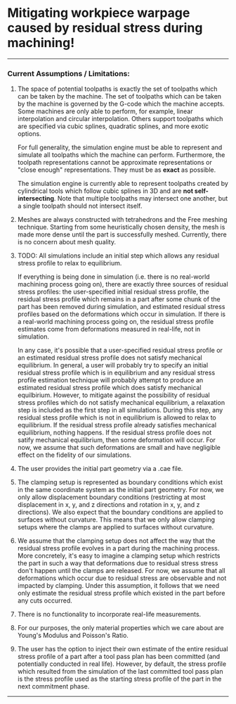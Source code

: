 # Mitigating workpiece warpage caused by residual stress during machining!

---
### Current Assumptions / Limitations:
1. The space of potential toolpaths is exactly the set of toolpaths which can be taken by the machine. The set of toolpaths which can be taken by the machine is governed by the G-code which the machine accepts. 
   Some machines are only able to perform, for example, linear interpolation and circular interpolation. Others support toolpaths which are specified via cubic splines, quadratic splines, and more exotic options.

   For full generality, the simulation engine must be able to represent and simulate all toolpaths which the machine can perform. Furthermore, the toolpath representations cannot be approximate representations or "close enough" representations. They must be as **exact** as possible. 

   The simulation engine is currently able to represent toolpaths created by cylindrical tools which follow cubic splines in 3D and are **not self-intersecting**. Note that multiple toolpaths may intersect one another, but a single toolpath should not intersect itself.
2. Meshes are always constructed with tetrahedrons and the Free meshing technique. Starting from some heuristically chosen density, the mesh is made more dense until the part is successfully meshed. Currently, there is no concern about mesh quality. 
3. TODO: 
   All simulations include an initial step which allows any residual stress profile to relax to equilibrium. 

   If everything is being done in simulation (i.e. there is no real-world machining process going on), there are exactly three sources of residual stress profiles: the user-specified initial residual stress profile, the residual stress profile which remains in a part after some chunk of the part has been removed during simulation, and estimated residual stress profiles based on the deformations which occur in simulation. If there is a real-world machining process going on, the residual stress profile estimates come from deformations measured in real-life, not in simulation. 
   
   In any case, it's possible that a user-specified residual stress profile or an estimated residual stress profile does not satisfy mechanical equilibrium. In general, a user will probably try to specify an initial residual stress profile which is in equilibrium and any residual stress profile estimation technique will probably attempt to produce an estimated residual stress profile which does satisfy mechanical equilbirium. However, to mitigate against the possibility of residual stress profiles which do not satisfy mechanical equilibrium, a relaxation step is included as the first step in all simulations. During this step, any residual stess profile which is not in equilibrium is allowed to relax to equilibrium. If the residual stress profile already satisfies mechanical equilibrium, nothing happens. If the residual stress profile does not satify mechanical equilibrium, then some deformation will occur. For now, we assume that such deformations are small and have negligible effect on the fidelity of our simulations.
4. The user provides the initial part geometry via a .cae file. 
5. The clamping setup is represented as boundary conditions which exist in the same coordinate system as the initial part geometry. For now, we only allow displacement boundary conditions (restricting at most displacement in x, y, and z directions and rotation in x, y, and z directions). We also expect that the boundary conditions are applied to surfaces without curvature. This means that we only allow clamping setups where the clamps are applied to surfaces without curvature.
6. We assume that the clamping setup does not affect the way that the residual stress profile evolves in a part during the machining process. More concretely, it's easy to imagine a clamping setup which restricts the part in such a way that deformations due to residual stress stress don't happen until the clamps are released. For now, we assume that all deformations which occur due to residual stress are observable and not impacted by clamping. Under this assumption, it follows that we need only estimate the residual stress profile which existed in the part before any cuts occurred.
7. There is no functionality to incorporate real-life measurements.
8. For our purposes, the only material properties which we care about are Young's Modulus and Poisson's Ratio. 
9. The user has the option to inject their own estimate of the entire residual stress profile of a part after a tool pass plan has been committed (and potentially conducted in real life). However, by default, the stress profile which resulted from the simulation of the last committed tool pass plan is the stress profile used as the starting stress profile of the part in the next commitment phase. 
---
